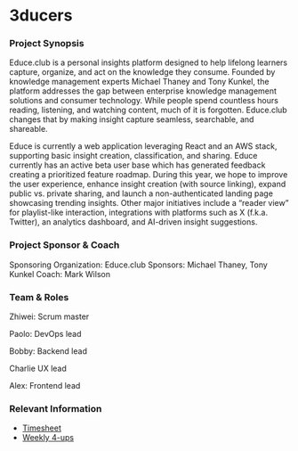 # 3ducers

### Project Synopsis
Educe.club is a personal insights platform designed to help lifelong learners capture, organize, and act on the knowledge they consume. Founded by knowledge management experts Michael Thaney and Tony Kunkel, the platform addresses the gap between enterprise knowledge management solutions and consumer technology. While people spend countless hours reading, listening, and watching content, much of it is forgotten. Educe.club changes that by making insight capture seamless, searchable, and shareable.

Educe is currently a web application leveraging React and an AWS stack, supporting basic insight creation, classification, and sharing. Educe currently has an active beta user base which has generated feedback creating a prioritized feature roadmap. During this year,  we hope to improve the user experience, enhance insight creation (with source linking), expand public vs. private sharing, and launch a non-authenticated landing page showcasing trending insights. Other major initiatives include a “reader view” for playlist-like interaction, integrations with platforms such as X (f.k.a. Twitter), an analytics dashboard, and AI-driven insight suggestions.

### Project Sponsor & Coach
Sponsoring Organization: Educe.club
Sponsors: Michael Thaney, Tony Kunkel
Coach: Mark Wilson 

### Team & Roles
Zhiwei: Scrum master

Paolo: DevOps lead

Bobby: Backend lead

Charlie  UX lead

Alex: Frontend lead

### Relevant Information
- [Timesheet](https://docs.google.com/spreadsheets/d/1T8kjJc9D0QfOyf_gvF43vHdleeCPpyVCZzuDMyZkI4Q/edit?gid=0#gid=0)
- [Weekly 4-ups](https://docs.google.com/document/d/1zpXVrigFyiF5ff96H7tVyYy62LjuYiks0a7SCmhqUsI/edit?tab=t.0)
